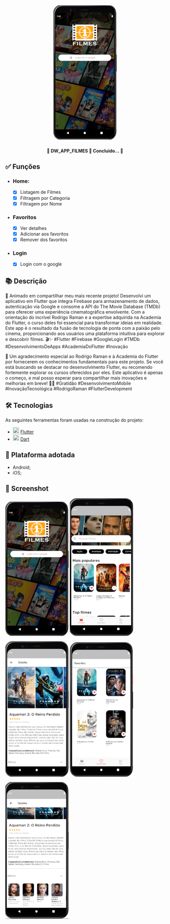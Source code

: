 <h1 align="center">
   <img src="printscreen/img01.png" width="200">
</h1>

<h4 align="center"> 
	🚧 DW_APP_FILMES 🚀 Concluido...  🚧
</h4>

## ✅ Funções

- <h3>Home:</h3>

  - [x] Listagem de Filmes
  - [x] Filtragem por Categoria
  - [x] Filtragem por Nome

- <h3>Favoritos</h3>

  - [x] Ver detalhes
  - [x] Adicionar aos favoritos
  - [x] Remover dos favoritos

- <h3>Login</h3>

  - [x] Login com o google

## 📚 Descrição

🚀 Animado em compartilhar meu mais recente projeto! Desenvolvi um aplicativo em Flutter que integra Firebase para armazenamento de dados, autenticação via Google e consome a API do The Movie Database (TMDb) para oferecer uma experiência cinematográfica envolvente. Com a orientação do incrível Rodrigo Raman e a expertise adquirida na Academia do Flutter, o curso deles foi essencial para transformar ideias em realidade. Este app é o resultado da fusão de tecnologia de ponta com a paixão pelo cinema, proporcionando aos usuários uma plataforma intuitiva para explorar e descobrir filmes. 🎬✨ #Flutter #Firebase #GoogleLogin #TMDb #DesenvolvimentoDeApps #AcademiaDoFlutter #Inovação

👏 Um agradecimento especial ao Rodrigo Raman e à Academia do Flutter por fornecerem os conhecimentos fundamentais para este projeto. Se você está buscando se destacar no desenvolvimento Flutter, eu recomendo fortemente explorar os cursos oferecidos por eles. Este aplicativo é apenas o começo, e mal posso esperar para compartilhar mais inovações e melhorias em breve! 🚀🎥 #Gratidão #DesenvolvimentoMobile #InovaçãoTecnológica #RodrigoRaman #FlutterDevelopment

## 🛠 Tecnologias

As seguintes ferramentas foram usadas na construção do projeto:

- <img src="https://cdn.jsdelivr.net/gh/devicons/devicon/icons/flutter/flutter-original.svg" height="20" width="20"/> [Flutter](https://flutter.dev/?gclid=Cj0KCQjwkbuKBhDRARIsAALysV4sMSKWcOxrlBmdtlCcf3MAfNdH1ehbbWi6ZjjjdypPLsSvdTFiqOYaAon3EALw_wcB&gclsrc=aw.ds)
- <img src="https://cdn.jsdelivr.net/gh/devicons/devicon/icons/dart/dart-original.svg" height="20" width="20"/> [Dart](https://dart.dev/)

## 📱 Plataforma adotada

- Android;
- iOS;

## 📸 Screenshot

<p float="left">
	<img src="printscreen/img01.PNG" width="200">
	<img src="printscreen/img02.png" width="200">
	
</p>

<p float="left">
	<img src="printscreen/img04.png" width="200">
	<img src="printscreen/img03.png" width="200">
</p>

<p float="left">
	<img src="printscreen/img05.png" width="200">
</p>
